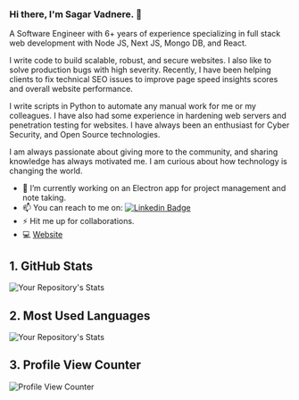 ### Hi there, I'm Sagar Vadnere. 👋
A Software Engineer with 6+ years of experience specializing in full stack web development with Node JS, Next JS, Mongo DB, and React.

I write code to build scalable, robust, and secure websites. I also like to solve production bugs with high severity. Recently, I have been helping clients to fix technical SEO issues to improve page speed insights scores and overall website performance.

I write scripts in Python to automate any manual work for me or my colleagues. I have also had some experience in hardening web servers and penetration testing for websites. I have always been an enthusiast for Cyber Security, and Open Source technologies. 

I am always passionate about giving more to the community, and sharing knowledge has always motivated me. I am curious about how technology is changing the world.

- 🔭 I’m currently working on an Electron app for project management and note taking.
- 📫 You can reach to me on: [![Linkedin Badge](https://img.shields.io/badge/LinkedIn-0077B5?style=for-the-badge&logo=linkedin&logoColor=white&link=https://www.linkedin.com/in/sagarvadn/)](https://www.linkedin.com/in/sagarvadn/)
- ⚡ Hit me up for collaborations.
- 💻 [Website](https://www.sagarvadnere.me/)


## 1. GitHub Stats
![Your Repository's Stats](https://github-readme-stats.vercel.app/api?username=sagarvadn&show_icons=true)
## 2. Most Used Languages
![Your Repository's Stats](https://github-readme-stats.vercel.app/api/top-langs/?username=sagarvadn&theme=blue-green)
## 3. Profile View Counter
![Profile View Counter](https://komarev.com/ghpvc/?username=sagarvadn)



<!--
**sagarvadn/sagarvadn** is a ✨ _special_ ✨ repository because its `README.md` (this file) appears on your GitHub profile.

Here are some ideas to get you started:

- 🔭 I’m currently working on ...
- 🌱 I’m currently learning ...
- 👯 I’m looking to collaborate on ...
- 🤔 I’m looking for help with ...
- 💬 Ask me about ...
- 📫 How to reach me: ...
- 😄 Pronouns: ...
- ⚡ Fun fact: ...
-->
